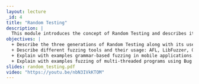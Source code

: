 ```yaml
---
layout: lecture
_id: 4
title: "Random Testing"
description: |
  This module introduces the concept of Random Testing and describes its evolution over three generations from its inception to today’s sophisticated fuzzers. You will learn about general-purpose fuzzers, their strengths and limitations, and how to effectively apply them to uncover crashing bugs and security vulnerabilities. You’ll also learn how the random testing paradigm is adapted to test programs in two important domains, mobile apps and multi-threaded programs, and how it can provide a probabilistic worst-case guarantee on finding concurrency bugs.
objectives: |
  + Describe the three generations of Random Testing along with its uses and pros and cons.
  + Describe different fuzzing tools and their usage: AFL, LibFuzzer, OSS Fuzz, and ClusterFuzz.
  + Explain with examples grammar-based fuzzing in mobile applications.
  + Explain with examples fuzzing of multi-threaded programs using Bug Depth, the Cuzz algorithm, and its probabilistic guarantee.
slides: random_testing.pdf
video: "https://youtu.be/nbN3IVkKTOM"
---
```

